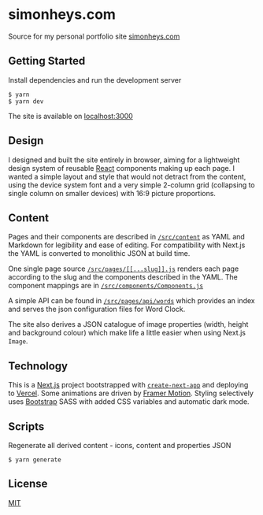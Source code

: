 # simonheys.com

Source for my personal portfolio site [simonheys.com](https://www.simonheys.com/)

## Getting Started

Install dependencies and run the development server

```
$ yarn
$ yarn dev
```

The site is available on [localhost:3000](http://localhost:3000/)

## Design

I designed and built the site entirely in browser, aiming for a lightweight design system of reusable [React](https://reactjs.org/) components making up each page. I wanted a simple layout and style that would not detract from the content, using the device system font and a very simple 2-column grid (collapsing to single column on smaller devices) with 16:9 picture proportions.

## Content

Pages and their components are described in [`/src/content`](/src/content) as YAML and Markdown for legibility and ease of editing. For compatibility with Next.js the YAML is converted to monolithic JSON at build time.

One single page source [`/src/pages/[[...slug]].js`](/src/pages/[[...slug]].js) renders each page according to the slug and the components described in the YAML. The component mappings are in [`/src/components/Components.js`](/src/components/Components.js)

A simple API can be found in [`/src/pages/api/words`](/src/pages/api/words) which provides an index and serves the json configuration files for Word Clock.

The site also derives a JSON catalogue of image properties (width, height and background colour) which make life a little easier when using Next.js `Image`.

## Technology

This is a [Next.js](https://nextjs.org/) project bootstrapped with [`create-next-app`](https://github.com/vercel/next.js/tree/canary/packages/create-next-app) and deploying to [Vercel](https://vercel.com/). Some animations are driven by [Framer Motion](https://github.com/framer/motion). Styling selectively uses [Bootstrap](https://getbootstrap.com/) SASS with added CSS variables and automatic dark mode.

## Scripts

Regenerate all derived content - icons, content and properties JSON

```
$ yarn generate
```

## License

[MIT](LICENSE)
